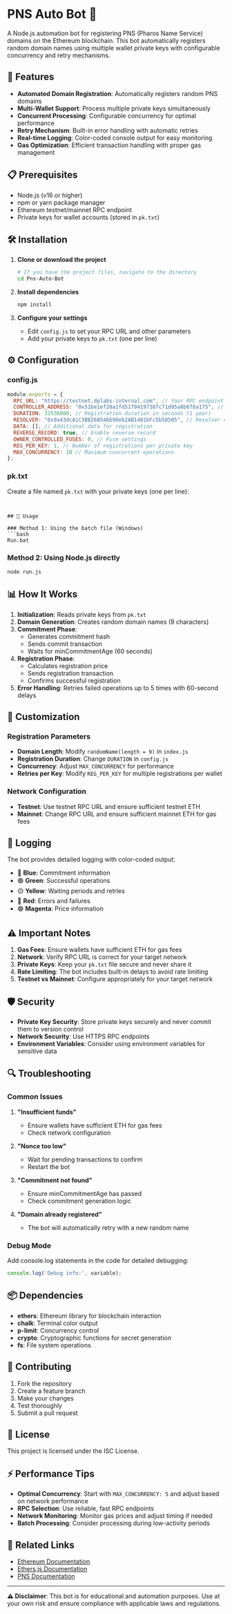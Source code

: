 # PNS Auto Bot 🤖

A Node.js automation bot for registering PNS (Pharos Name Service) domains on the Ethereum blockchain. This bot automatically registers random domain names using multiple wallet private keys with configurable concurrency and retry mechanisms.

## 🚀 Features

- **Automated Domain Registration**: Automatically registers random PNS domains
- **Multi-Wallet Support**: Process multiple private keys simultaneously
- **Concurrent Processing**: Configurable concurrency for optimal performance
- **Retry Mechanism**: Built-in error handling with automatic retries
- **Real-time Logging**: Color-coded console output for easy monitoring
- **Gas Optimization**: Efficient transaction handling with proper gas management

## 📋 Prerequisites

- Node.js (v16 or higher)
- npm or yarn package manager
- Ethereum testnet/mainnet RPC endpoint
- Private keys for wallet accounts (stored in `pk.txt`)

## 🛠️ Installation

1. **Clone or download the project**
   ```bash
   # If you have the project files, navigate to the directory
   cd Pns-Auto-Bot
   ```

2. **Install dependencies**
   ```bash
   npm install
   ```

3. **Configure your settings**
   - Edit `config.js` to set your RPC URL and other parameters
   - Add your private keys to `pk.txt` (one per line)

## ⚙️ Configuration

### config.js
```javascript
module.exports = {
  RPC_URL: "https://testnet.dplabs-internal.com", // Your RPC endpoint
  CONTROLLER_ADDRESS: "0x51be1ef20a1fd5179419738fc71d95a8b6f8a175", // PNS Controller contract
  DURATION: 31536000, // Registration duration in seconds (1 year)
  RESOLVER: "0x9a43dcA1C3BB268546b98eb2AB1401bFc5b58505", // Resolver contract
  DATA: [], // Additional data for registration
  REVERSE_RECORD: true, // Enable reverse record
  OWNER_CONTROLLED_FUSES: 0, // Fuse settings
  REG_PER_KEY: 1, // Number of registrations per private key
  MAX_CONCURRENCY: 10 // Maximum concurrent operations
};
```

### pk.txt
Create a file named `pk.txt` with your private keys (one per line):
```


## 🚀 Usage

### Method 1: Using the batch file (Windows)
```bash
Run.bat
```

### Method 2: Using Node.js directly
```bash
node run.js
```


## 📊 How It Works

1. **Initialization**: Reads private keys from `pk.txt`
2. **Domain Generation**: Creates random domain names (9 characters)
3. **Commitment Phase**: 
   - Generates commitment hash
   - Sends commit transaction
   - Waits for minCommitmentAge (60 seconds)
4. **Registration Phase**:
   - Calculates registration price
   - Sends registration transaction
   - Confirms successful registration
5. **Error Handling**: Retries failed operations up to 5 times with 60-second delays

## 🔧 Customization

### Registration Parameters
- **Domain Length**: Modify `randomName(length = 9)` in `index.js`
- **Registration Duration**: Change `DURATION` in `config.js`
- **Concurrency**: Adjust `MAX_CONCURRENCY` for performance
- **Retries per Key**: Modify `REG_PER_KEY` for multiple registrations per wallet

### Network Configuration
- **Testnet**: Use testnet RPC URL and ensure sufficient testnet ETH
- **Mainnet**: Change RPC URL and ensure sufficient mainnet ETH for gas fees

## 📝 Logging

The bot provides detailed logging with color-coded output:
- 🔵 **Blue**: Commitment information
- 🟢 **Green**: Successful operations
- 🟡 **Yellow**: Waiting periods and retries
- 🔴 **Red**: Errors and failures
- 🟣 **Magenta**: Price information

## ⚠️ Important Notes

1. **Gas Fees**: Ensure wallets have sufficient ETH for gas fees
2. **Network**: Verify RPC URL is correct for your target network
3. **Private Keys**: Keep your `pk.txt` file secure and never share it
4. **Rate Limiting**: The bot includes built-in delays to avoid rate limiting
5. **Testnet vs Mainnet**: Configure appropriately for your target network

## 🛡️ Security

- **Private Key Security**: Store private keys securely and never commit them to version control
- **Network Security**: Use HTTPS RPC endpoints
- **Environment Variables**: Consider using environment variables for sensitive data

## 🔍 Troubleshooting

### Common Issues

1. **"Insufficient funds"**
   - Ensure wallets have sufficient ETH for gas fees
   - Check network configuration

2. **"Nonce too low"**
   - Wait for pending transactions to confirm
   - Restart the bot

3. **"Commitment not found"**
   - Ensure minCommitmentAge has passed
   - Check commitment generation logic

4. **"Domain already registered"**
   - The bot will automatically retry with a new random name

### Debug Mode
Add console.log statements in the code for detailed debugging:
```javascript
console.log('Debug info:', variable);
```

## 📦 Dependencies

- **ethers**: Ethereum library for blockchain interaction
- **chalk**: Terminal color output
- **p-limit**: Concurrency control
- **crypto**: Cryptographic functions for secret generation
- **fs**: File system operations

## 🤝 Contributing

1. Fork the repository
2. Create a feature branch
3. Make your changes
4. Test thoroughly
5. Submit a pull request

## 📄 License

This project is licensed under the ISC License.

## ⚡ Performance Tips

- **Optimal Concurrency**: Start with `MAX_CONCURRENCY: 5` and adjust based on network performance
- **RPC Selection**: Use reliable, fast RPC endpoints
- **Network Monitoring**: Monitor gas prices and adjust timing if needed
- **Batch Processing**: Consider processing during low-activity periods

## 🔗 Related Links

- [Ethereum Documentation](https://ethereum.org/developers/)
- [Ethers.js Documentation](https://docs.ethers.org/)
- [PNS Documentation](https://docs.pharos.com/)

---

**⚠️ Disclaimer**: This bot is for educational and automation purposes. Use at your own risk and ensure compliance with applicable laws and regulations.
